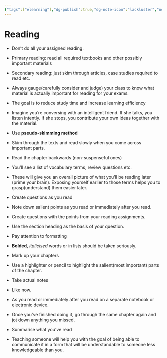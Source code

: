 ```yaml
---
{"tags":["elearning"],"dg-publish":true,"dg-note-icon":"lackluster","noteIcon":"lackluster","permalink":"/04-resources-material-para-zettel/elearning/reading/","dgPassFrontmatter":true,"created":"2025-10-16T10:15:27.105+01:00","updated":"2025-10-24T16:08:48.812+01:00"}
---
```


# Reading

- Don’t do all your assigned reading.

- Primary reading: read all required textbooks and other possibly important materials

- Secondary reading: just skim through articles, case studies required to read etc.

- Always gauge(carefully consider and judge) your class to know what material is actually important for reading for your exams.

- The goal is to reduce study time and increase learning efficiency

- Imagine you’re conversing with an intelligent friend. If she talks, you listen intently. If she stops, you contribute your own ideas together with the material.

- Use **pseudo-skimming method**

- Skim through the texts and read slowly when you come across important parts.

- Read the chapter backwards (non-suspenseful ones)

- You’ll see a list of vocabulary terms, review questions etc.

- These will give you an overall picture of what you’ll be reading later (prime your brain). Exposing yourself earlier to those terms helps you to grasp(understand) them easier later.

- Create questions as you read

- Note down salient points as you read or immediately after you read.

- Create questions with the points from your reading assignments.

- Use the section heading as the basis of your question.

- Pay attention to formatting

- **Bolded**, _italicised_ words or in lists should be taken seriously.

- Mark up your chapters

- Use a highlighter or pencil to highlight the salient(most important) parts of the chapter.

- Take actual notes

- Like now.

- As you read or immediately after you read on a separate notebook or electronic device.

- Once you’ve finished doing it, go through the same chapter again and jot down anything you missed.

- Summarise what you’ve read

- Teaching someone will help you with the goal of being able to communicate it in a form that will be understandable to someone less knowledgeable than you.